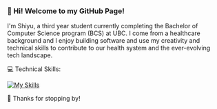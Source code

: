 ### 👋 Hi! Welcome to my GitHub Page!

I'm Shiyu, a third year student currently completing the Bachelor of Computer Science program (BCS) at UBC. I come from a healthcare background and I enjoy building software and use my creativity and technical skills to contribute to our health system and the ever-evolving tech landscape.

💻 Technical Skills:


[![My Skills](https://skillicons.dev/icons?i=js,ts,css,html,react,python,java,bootstrap,c,cpp,sqlite)](https://skillicons.dev)

🌟 Thanks for stopping by! 
<!--**sl-81/sl-81** is a ✨ _special_ ✨ repository because its `README.md` (this file) appears on your GitHub profile.



Here are some ideas to get you started:

- 🔭 I’m currently working on ...
- 🌱 I’m currently learning ...
- 👯 I’m looking to collaborate on ...
- 🤔 I’m looking for help with ...
- 💬 Ask me about ...
- 📫 How to reach me: ...
- 😄 Pronouns: ...
- ⚡ Fun fact: ...
-->
